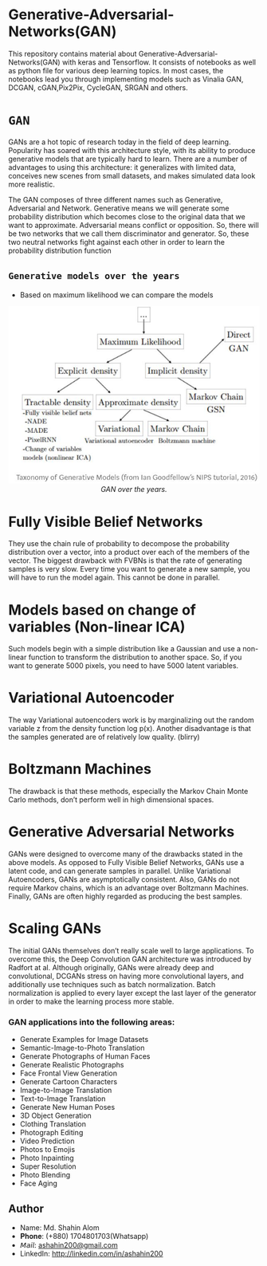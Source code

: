 # Generative-Adversarial-Networks(GAN)

This repository contains material about Generative-Adversarial-Networks(GAN) with keras and Tensorflow. It consists of notebooks as well as python file for various deep learning topics. In most cases, the notebooks lead you through implementing models such as Vinalia GAN, DCGAN, cGAN,Pix2Pix, CycleGAN, SRGAN and others.


# `GAN`
GANs are a hot topic of research today in the field of deep learning. Popularity has soared with this architecture style, with its ability to produce generative models that are typically hard to learn. There are a number of advantages to using this architecture: it generalizes with limited data, conceives new scenes from small datasets, and makes simulated data look more realistic.

The GAN composes of three different names such as Generative, Adversarial and Network. Generative means we will generate some probability distribution which becomes close to the original data that we want to approximate. Adversarial means conflict or opposition. So, there will be two networks that we call them discriminator and generator. So, these two neutral networks fight against each other in order to learn the probability distribution function

## `Generative models over the years`
+ Based on maximum likelihood we can compare the models
<p align="center">
  <img src="static/gan.png"><br/>
  <i>GAN over the years.</i>
</p>

 
# Fully Visible Belief Networks
They use the chain rule of probability to decompose the probability
distribution over a vector, into a product over each of the members of the vector.
The biggest drawback with FVBNs is that the rate of generating samples is very slow. Every time you want to generate a new sample, you will have to run the model again. This cannot be done in parallel.
# Models based on change of variables (Non-linear ICA)
Such models begin with a simple distribution like a Gaussian and use a non-linear function to transform the distribution to another space. So, if you want to generate 5000 pixels, you need to have 5000 latent variables.
# Variational Autoencoder
The way Variational autoencoders work is by marginalizing out the random variable z from the density function log p(x). Another disadvantage is that the samples generated are of relatively low quality. (blirry)
# Boltzmann Machines
The drawback is that these methods, especially the Markov Chain Monte Carlo methods, don’t perform well in high dimensional spaces. 
# Generative Adversarial Networks
GANs were designed to overcome many of the drawbacks stated in the above models. As opposed to Fully Visible Belief Networks, GANs use a latent code, and can generate samples in parallel. Unlike Variational Autoencoders, GANs are asymptotically consistent. Also, GANs do not require Markov chains, which is an advantage over Boltzmann Machines. Finally, GANs are often highly regarded as producing the best samples.
# Scaling GANs
The initial GANs themselves don’t really scale well to large applications. To overcome this, the Deep Convolution GAN architecture was introduced by Radfort at al. Although originally, GANs were already deep and convolutional, DCGANs stress on having more convolutional layers, and additionally use techniques such as batch normalization. Batch normalization is applied to every layer except the last layer of the generator in order to make the learning process more stable.


### GAN applications into the following areas:
+ Generate Examples for Image Datasets
+ Semantic-Image-to-Photo Translation
+ Generate Photographs of Human Faces
+ Generate Realistic Photographs
+ Face Frontal View Generation
+ Generate Cartoon Characters
+ Image-to-Image Translation
+ Text-to-Image Translation
+ Generate New Human Poses
+ 3D Object Generation
+ Clothing Translation
+ Photograph Editing
+ Video Prediction
+ Photos to Emojis
+ Photo Inpainting
+ Super Resolution
+ Photo Blending
+ Face Aging



## Author
+ Name: Md. Shahin Alom
+ 𝐏𝐡𝐨𝐧𝐞:   (+880) 1704801703(Whatsapp)
+ 𝘔𝘢𝘪𝘭:     ashahin200@gmail.com
+ LinkedIn: http://linkedin.com/in/ashahin200
